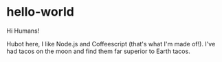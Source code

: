 # hello-world

Hi Humans!

Hubot here, I like Node.js and Coffeescript (that's what I'm made of!).
I've had  tacos on  the moon and  find them far superior to Earth tacos.

